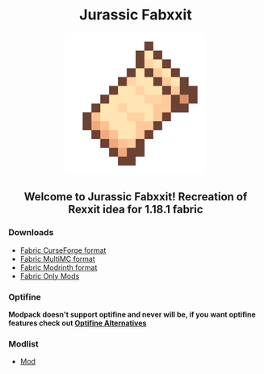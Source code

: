 <h1 align="center"> Jurassic Fabxxit </h1>
<div align="center"><img src="icon.png"></div>
<h2 align="center">Welcome to Jurassic Fabxxit! Recreation of Rexxit idea for 1.18.1 fabric</h2>

### Downloads
- [Fabric CurseForge format]()
- [Fabric MultiMC format]()
- [Fabric Modrinth format]()
- [Fabric Only Mods]()

### Optifine
**Modpack doesn't support optifine and never will be, if you want optifine features check out [Optifine Alternatives](https://lambdaurora.dev/optifine_alternatives/)**

### Modlist
- [Mod]()
